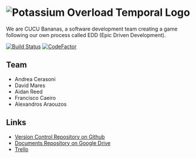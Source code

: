 # ![Potassium Overload Temporal Logo](https://i.imgur.com/TsOll4Y.png "Potassium Overload")

We are CUCU Bananas, a software development team creating a game following our own process called EDD (Epic Driven Development).

[![Build Status](https://travis-ci.com/ka5p3rr/PotassiumOverload.svg?token=6zqbGiC8Zj7buATvxizS&branch=prod)](https://travis-ci.com/ka5p3rr/PotassiumOverload) [![CodeFactor](https://www.codefactor.io/repository/github/ka5p3rr/potassiumoverload/badge)](https://www.codefactor.io/repository/github/ka5p3rr/potassiumoverload)

## Team

- Andrea Cerasoni
- David Mares
- Aidan Reed
- Francisco Caeiro
- Alexandros Araouzos

## Links

- [Version Control Repository on Github](https://github.com/ka5p3rr/PotassiumOverload)
- [Documents Repository on Google Drive](https://drive.google.com/drive/folders/1dbS3O5SydY7WfR9uaFYiiVIEHMB-4hp6)
- [Trello](https://trello.com/cucubananas/home)
